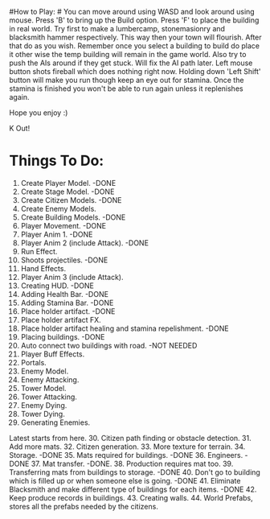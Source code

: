 #How to Play: #
You can move around using WASD and look around using mouse. Press 'B' to bring up the Build option. Press 'F' to place the building in real world. Try first to make a lumbercamp, stonemasionry and blacksmith hammer respectively. This way then your town will flourish. After that do as you wish. Remember once you select a building to build do place it other wise the temp building will remain in the game world. Also try to push the AIs around if they get stuck. Will fix the AI path later. Left mouse button shots fireball which does nothing right now. Holding down 'Left Shift' button will make you run though keep an eye out for stamina. Once the stamina is finished you won't be able to run again unless it replenishes again. 

Hope you enjoy :)

K Out!

# Things To Do: #

1. Create Player Model. -DONE
2. Create Stage Model. -DONE
3. Create Citizen Models. -DONE
4. Create Enemy Models.
5. Create Building Models. -DONE
6. Player Movement. -DONE
7. Player Anim 1. -DONE
8. Player Anim 2 (include Attack). -DONE
9. Run Effect.
10. Shoots projectiles. -DONE
11. Hand Effects.
12. Player Anim 3 (include Attack).
13. Creating HUD. -DONE
14. Adding Health Bar. -DONE
15. Adding Stamina Bar. -DONE
16. Place holder artifact. -DONE
17. Place holder artifact FX.
18. Place holder artifact healing and stamina repelishment. -DONE
19. Placing buildings. -DONE
20. Auto connect two buildings with road. -NOT NEEDED
21. Player Buff Effects.
22. Portals.
23. Enemy Model.
24. Enemy Attacking.
25. Tower Model.
26. Tower Attacking.
27. Enemy Dying.
28. Tower Dying.
29. Generating Enemies.

Latest starts from here.
30. Citizen path finding or obstacle detection.
31. Add more mats.
32. Citizen generation.
33. More texture for terrain.
34. Storage. -DONE
35. Mats required for buildings. -DONE
36. Engineers. -DONE
37. Mat transfer. -DONE.
38. Production requires mat too.
39. Transferring mats from buildings to storage. -DONE
40. Don't go to building which is filled up or when someone else is going. -DONE
41. Eliminate Blacksmith and make different type of buildings for each items. -DONE
42. Keep produce records in buildings.
43. Creating walls.
44. World Prefabs, stores all the prefabs needed by the citizens.